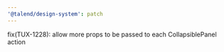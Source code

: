 ```yaml
---
'@talend/design-system': patch
---
```


fix(TUX-1228): allow more props to be passed to each CollapsiblePanel action

